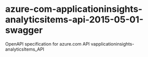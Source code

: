 # azure-com-applicationinsights-analyticsitems-api-2015-05-01-swagger
OpenAPI specification for azure.com API vapplicationinsights-analyticsItems_API
